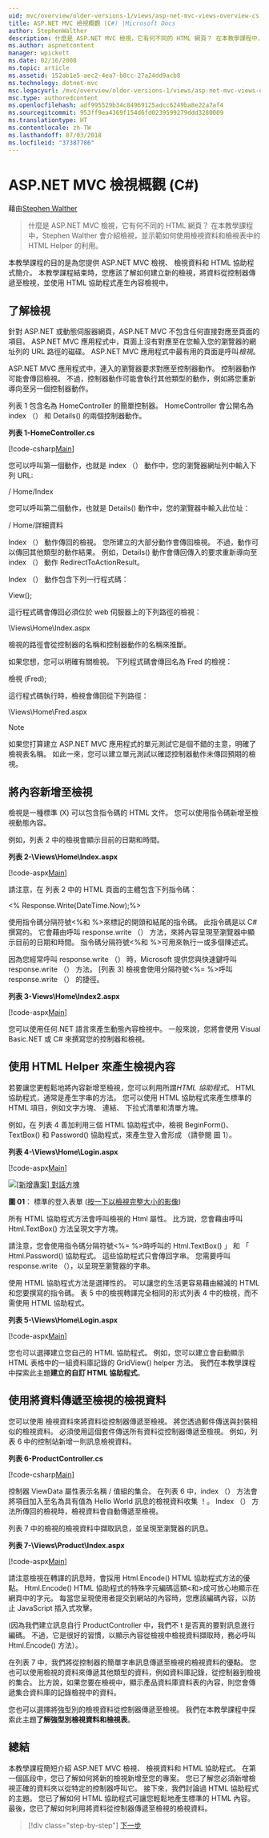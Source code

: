 ```yaml
---
uid: mvc/overview/older-versions-1/views/asp-net-mvc-views-overview-cs
title: ASP.NET MVC 檢視概觀 (C#) |Microsoft Docs
author: StephenWalther
description: 什麼是 ASP.NET MVC 檢視，它有何不同的 HTML 網頁？ 在本教學課程中，Stephen Walther 會為您介紹檢視，並向您示範如何 t...
ms.author: aspnetcontent
manager: wpickett
ms.date: 02/16/2008
ms.topic: article
ms.assetid: 152ab1e5-aec2-4ea7-b8cc-27a24dd9acb8
ms.technology: dotnet-mvc
msc.legacyurl: /mvc/overview/older-versions-1/views/asp-net-mvc-views-overview-cs
msc.type: authoredcontent
ms.openlocfilehash: adf995529b34c84969125adcc6249ba8e22a7af4
ms.sourcegitcommit: 953ff9ea4369f154d6fd0239599279ddd3280009
ms.translationtype: HT
ms.contentlocale: zh-TW
ms.lasthandoff: 07/03/2018
ms.locfileid: "37387786"
---
```

<a name="aspnet-mvc-views-overview-c"></a>ASP.NET MVC 檢視概觀 (C#)
====================
藉由[Stephen Walther](https://github.com/StephenWalther)

> 什麼是 ASP.NET MVC 檢視，它有何不同的 HTML 網頁？ 在本教學課程中，Stephen Walther 會介紹檢視，並示範如何使用檢視資料和檢視表中的 HTML Helper 的利用。


本教學課程的目的是為您提供 ASP.NET MVC 檢視、 檢視資料和 HTML 協助程式簡介。 本教學課程結束時，您應該了解如何建立新的檢視，將資料從控制器傳遞至檢視，並使用 HTML 協助程式產生內容檢視中。

## <a name="understanding-views"></a>了解檢視

針對 ASP.NET 或動態伺服器網頁，ASP.NET MVC 不包含任何直接對應至頁面的項目。 ASP.NET MVC 應用程式中，頁面上沒有對應至在您輸入您的瀏覽器的網址列的 URL 路徑的磁碟。 ASP.NET MVC 應用程式中最有用的頁面是呼叫*檢視*。

ASP.NET MVC 應用程式中，連入的瀏覽器要求對應至控制器動作。 控制器動作可能會傳回檢視。 不過，控制器動作可能會執行其他類型的動作，例如將您重新導向至另一個控制器動作。

列表 1 包含名為 HomeController 的簡單控制器。 HomeController 會公開名為 index （） 和 Details() 的兩個控制器動作。

**列表 1-HomeController.cs**

[!code-csharp[Main](asp-net-mvc-views-overview-cs/samples/sample1.cs)]

您可以呼叫第一個動作，也就是 index （） 動作中，您的瀏覽器網址列中輸入下列 URL:

/ Home/Index

您可以呼叫第二個動作，也就是 Details() 動作中，您的瀏覽器中輸入此位址：

/ Home/詳細資料

Index （） 動作傳回的檢視。 您所建立的大部分動作會傳回檢視。 不過，動作可以傳回其他類型的動作結果。 例如，Details() 動作會傳回傳入的要求重新導向至 index （） 動作 RedirectToActionResult。

Index （） 動作包含下列一行程式碼：

View();

這行程式碼會傳回必須位於 web 伺服器上的下列路徑的檢視：

\Views\Home\Index.aspx

檢視的路徑會從控制器的名稱和控制器動作的名稱來推斷。

如果您想，您可以明確有關檢視。 下列程式碼會傳回名為 Fred 的檢視：

檢視 (Fred);

這行程式碼執行時，檢視會傳回從下列路徑：

\Views\Home\Fred.aspx

> [!NOTE] 
> 
> 如果您打算建立 ASP.NET MVC 應用程式的單元測試它是個不錯的主意，明確了檢視表名稱。 如此一來，您可以建立單元測試以確認控制器動作未傳回預期的檢視。


## <a name="adding-content-to-a-view"></a>將內容新增至檢視

檢視是一種標準 (X) 可以包含指令碼的 HTML 文件。 您可以使用指令碼新增至檢視動態內容。

例如，列表 2 中的檢視會顯示目前的日期和時間。

**列表 2-\Views\Home\Index.aspx**

[!code-aspx[Main](asp-net-mvc-views-overview-cs/samples/sample2.aspx)]

請注意，在 列表 2 中的 HTML 頁面的主體包含下列指令碼：

&lt;% Response.Write(DateTime.Now);%&gt;

使用指令碼分隔符號&lt;%和 %&gt;來標記的開頭和結尾的指令碼。 此指令碼是以 C# 撰寫的。 它會藉由呼叫 response.write （） 方法，來將內容呈現至瀏覽器中顯示目前的日期和時間。 指令碼分隔符號&lt;%和 %&gt;可用來執行一或多個陳述式。

因為您經常呼叫 response.write （） 時，Microsoft 提供您與快速鍵呼叫 response.write （） 方法。 [列表 3] 檢視會使用分隔符號&lt;%= %&gt;呼叫 response.write （） 的捷徑。

**列表 3-Views\Home\Index2.aspx**

[!code-aspx[Main](asp-net-mvc-views-overview-cs/samples/sample3.aspx)]

您可以使用任何.NET 語言來產生動態內容檢視中。 一般來說，您將會使用 Visual Basic.NET 或 C# 來撰寫您的控制器和檢視。

## <a name="using-html-helpers-to-generate-view-content"></a>使用 HTML Helper 來產生檢視內容

若要讓您更輕鬆地將內容新增至檢視，您可以利用所謂*HTML 協助程式*。 HTML 協助程式，通常是產生字串的方法。 您可以使用 HTML 協助程式來產生標準的 HTML 項目，例如文字方塊、 連結、 下拉式清單和清單方塊。

例如，在 列表 4 善加利用三個 HTML 協助程式中，檢視 BeginForm()、 TextBox() 和 Password() 協助程式，來產生登入會形成 （請參閱 圖 1）。

**列表 4-\Views\Home\Login.aspx**

[!code-aspx[Main](asp-net-mvc-views-overview-cs/samples/sample4.aspx)]


[![[新增專案] 對話方塊](asp-net-mvc-views-overview-cs/_static/image1.jpg)](asp-net-mvc-views-overview-cs/_static/image1.png)

**圖 01**： 標準的登入表單 ([按一下以檢視完整大小的影像](asp-net-mvc-views-overview-cs/_static/image2.png))


所有 HTML 協助程式方法會呼叫檢視的 Html 屬性。 比方說，您會藉由呼叫 Html.TextBox() 方法呈現文字方塊。

請注意，您會使用指令碼分隔符號&lt;%= %&gt;時呼叫的 Html.TextBox() 」 和 「 Html.Password() 協助程式。 這些協助程式只會傳回字串。 您需要呼叫 response.write （），以呈現至瀏覽器的字串。

使用 HTML 協助程式方法是選擇性的。 可以讓您的生活更容易藉由縮減的 HTML 和您要撰寫的指令碼。 表 5 中的檢視轉譯完全相同的形式列表 4 中的檢視，而不需使用 HTML 協助程式。

**列表 5-\Views\Home\Login.aspx**

[!code-aspx[Main](asp-net-mvc-views-overview-cs/samples/sample5.aspx)]

您也可以選擇建立您自己的 HTML 協助程式。 例如，您可以建立會自動顯示 HTML 表格中的一組資料庫記錄的 GridView() helper 方法。 我們在本教學課程中探索此主題**建立的自訂 HTML 協助程式**。

## <a name="using-view-data-to-pass-data-to-a-view"></a>使用將資料傳遞至檢視的檢視資料

您可以使用 檢視資料來將資料從控制器傳遞至檢視。 將您透過郵件傳送與封裝相似的檢視資料。 必須使用這個套件傳送所有資料從控制器傳遞至檢視。 例如，列表 6 中的控制站新增一則訊息檢視資料。

**列表 6-ProductController.cs**

[!code-csharp[Main](asp-net-mvc-views-overview-cs/samples/sample6.cs)]

控制器 ViewData 屬性表示名稱 / 值組的集合。 在列表 6 中，index （） 方法會將項目加入至名為具有值為 Hello World 訊息的檢視資料收集 ！。 Index （） 方法所傳回的檢視時，檢視資料會自動傳遞至檢視。

列表 7 中的檢視的檢視資料中擷取訊息，並呈現至瀏覽器的訊息。

**列表 7-\Views\Product\Index.aspx**

[!code-aspx[Main](asp-net-mvc-views-overview-cs/samples/sample7.aspx)]

請注意檢視在轉譯的訊息時，會採用 Html.Encode() HTML 協助程式方法的優點。 Html.Encode() HTML 協助程式的特殊字元編碼這類&lt;和&gt;成可放心地顯示在網頁中的字元。 每當您呈現使用者提交到網站的內容時，您應該編碼內容，以防止 JavaScript 插入式攻擊。

(因為我們建立訊息自行 ProductController 中，我們不 t 是否真的要對訊息進行編碼。 不過，它是很好的習慣，以顯示內容從檢視中檢視資料擷取時，務必呼叫 Html.Encode() 方法）。

在列表 7 中，我們將從控制器的簡單字串訊息傳遞至檢視的檢視資料的優點。 您也可以使用檢視的資料來傳遞其他類型的資料，例如資料庫記錄，從控制器到檢視的集合。 比方說，如果您要在檢視中，顯示產品資料庫資料表的內容，則您會傳遞集合資料庫的記錄檢視中的資料。

您也可以選擇將強型別的檢視資料從控制器傳遞至檢視。 我們在本教學課程中探索此主題**了解強型別檢視資料和檢視表**。

## <a name="summary"></a>總結

本教學課程簡短介紹 ASP.NET MVC 檢視、 檢視資料和 HTML 協助程式。 在第一個區段中，您已了解如何將新的檢視新增至您的專案。 您已了解您必須新增檢視正確的資料夾以從特定的控制器呼叫它。 接下來，我們討論過 HTML 協助程式的主題。 您已了解如何 HTML 協助程式可讓您輕鬆地產生標準的 HTML 內容。 最後，您已了解如何利用將資料從控制器傳遞至檢視的檢視資料。

> [!div class="step-by-step"]
> [下一步](creating-custom-html-helpers-cs.md)
